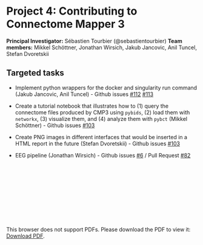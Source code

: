 # Project 4: Contributing to Connectome Mapper 3

**Principal Investigator:** Sébastien Tourbier (@sebastientourbier)
**Team members:** Mikkel Schöttner, Jonathan Wirsich, Jakub Jancovic, Anil Tuncel, Stefan Dvoretskii

## Targeted tasks

- Implement python wrappers for the docker and singularity run command (Jakub Jancovic, Anil Tuncel) - Github issues [#112](https://github.com/connectomicslab/connectomemapper3/issues/112) [#113](https://github.com/connectomicslab/connectomemapper3/issues/113)

- Create a tutorial notebook that illustrates how to (1) query the connectome files produced by CMP3 using `pybids`, (2) load them with `networkx`, (3) visualize them, and (4) analyze them with `pybct` (Mikkel Schöttner) - Github issues [#103](https://github.com/connectomicslab/connectomemapper3/issues/103)

- Create PNG images in different interfaces that would be inserted in a HTML report in the future (Stefan Dvoretskii) - Github issues [#103](https://github.com/connectomicslab/connectomemapper3/issues/103)

- EEG pipeline (Jonathan Wirsich) - Github issues [#6](https://github.com/connectomicslab/connectomemapper3/issues/103) / Pull Request [#82](https://github.com/connectomicslab/connectomemapper3/pull/82)

<object data="http://yoursite.com/the.pdf" type="application/pdf" width="700px" height="700px">
    <embed src="http://yoursite.com/the.pdf">
        <p>This browser does not support PDFs. Please download the PDF to view it: <a href="http://yoursite.com/the.pdf">Download PDF</a>.</p>
    </embed>
</object>
